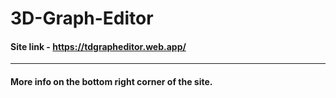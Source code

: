# 3D-Graph-Editor
#### Site link - <https://tdgrapheditor.web.app/>
---
#### More info on the bottom right corner of the site.